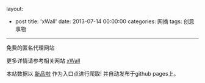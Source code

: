 layout: 
  - post 
title: 'xWall' 
date: 2013-07-14 00:00:00 
categories: 网摘 
tags: 创意事物 
---

免费的匿名代理网站  

更多详情请参考相关网站 [xWall](https://xwall.io/)  

本站数据以 [新品啦](http://xinpinla.com/) 作为入口点进行爬取! 并自动发布于github pages上。  
